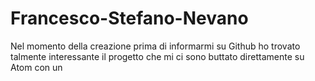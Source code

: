# Francesco-Stefano-Nevano

Nel momento della creazione prima di informarmi su Github ho trovato talmente interessante il progetto che mi ci sono buttato direttamente su Atom con un 
